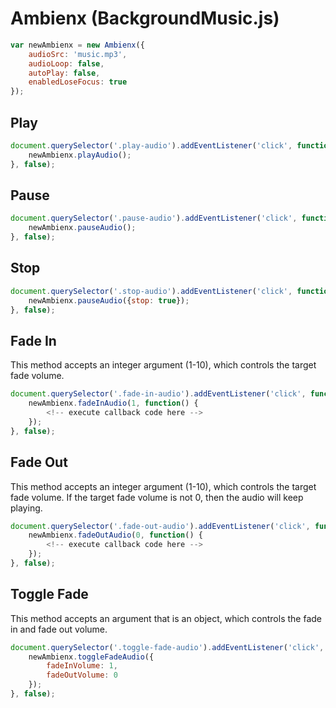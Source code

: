 Ambienx (BackgroundMusic.js)
==========

```js
var newAmbienx = new Ambienx({
    audioSrc: 'music.mp3',
    audioLoop: false,
    autoPlay: false,
    enabledLoseFocus: true
});
```

## Play
```js
document.querySelector('.play-audio').addEventListener('click', function() {
    newAmbienx.playAudio();
}, false);
```


## Pause
```js
document.querySelector('.pause-audio').addEventListener('click', function() {
    newAmbienx.pauseAudio();
}, false);
```

## Stop
```js
document.querySelector('.stop-audio').addEventListener('click', function() {
    newAmbienx.pauseAudio({stop: true});
}, false);
```

## Fade In
This method accepts an integer argument (1-10), which controls the target fade volume.

```js
document.querySelector('.fade-in-audio').addEventListener('click', function() {
    newAmbienx.fadeInAudio(1, function() {
        <!-- execute callback code here -->
    });
}, false);
```

## Fade Out
This method accepts an integer argument (1-10), which controls the target fade volume. If the target fade volume is not 0, then the audio will keep playing.
```js
document.querySelector('.fade-out-audio').addEventListener('click', function() {
    newAmbienx.fadeOutAudio(0, function() {
        <!-- execute callback code here -->
    });
}, false);
```

## Toggle Fade
This method accepts an argument that is an object, which controls the fade in and fade out volume.
```js
document.querySelector('.toggle-fade-audio').addEventListener('click', function() {
    newAmbienx.toggleFadeAudio({
        fadeInVolume: 1,
        fadeOutVolume: 0
    });
}, false);
```